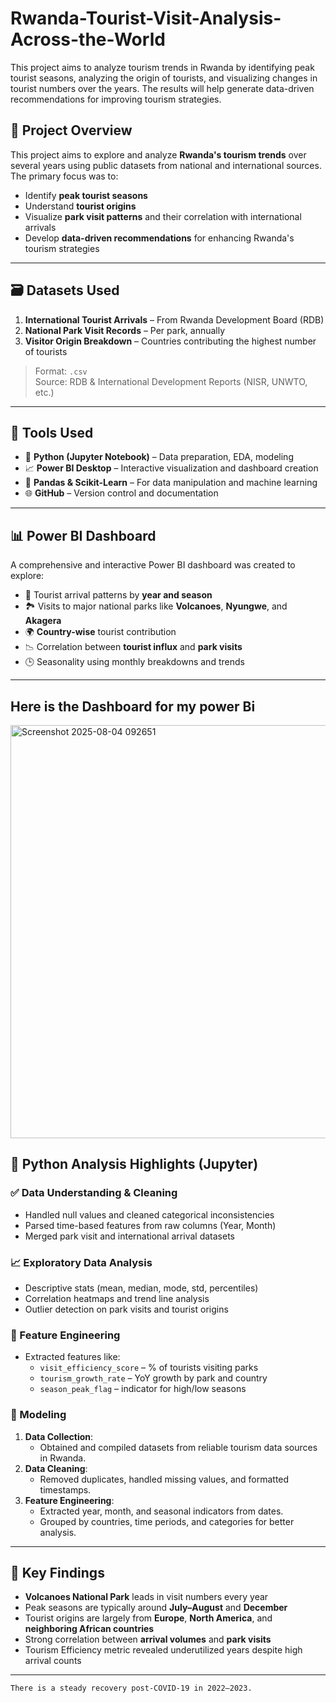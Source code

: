 # Rwanda-Tourist-Visit-Analysis-Across-the-World
This project aims to analyze tourism trends in Rwanda by identifying peak tourist seasons, analyzing the origin of tourists, and visualizing changes in tourist numbers over the years. The results will help generate data-driven recommendations for improving tourism strategies.

## 📍 Project Overview

This project aims to explore and analyze **Rwanda's tourism trends** over several years using public datasets from national and international sources. The primary focus was to:

- Identify **peak tourist seasons**
- Understand **tourist origins**
- Visualize **park visit patterns** and their correlation with international arrivals
- Develop **data-driven recommendations** for enhancing Rwanda's tourism strategies

---

## 🗃️ Datasets Used

1. **International Tourist Arrivals** – From Rwanda Development Board (RDB)
2. **National Park Visit Records** – Per park, annually
3. **Visitor Origin Breakdown** – Countries contributing the highest number of tourists

> Format: `.csv`  
> Source: RDB & International Development Reports (NISR, UNWTO, etc.)

---

## 🔧 Tools Used

- 🐍 **Python (Jupyter Notebook)** – Data preparation, EDA, modeling
- 📈 **Power BI Desktop** – Interactive visualization and dashboard creation
- 📁 **Pandas & Scikit-Learn** – For data manipulation and machine learning
- 🌐 **GitHub** – Version control and documentation

---

## 📊 Power BI Dashboard

A comprehensive and interactive Power BI dashboard was created to explore:

- 📆 Tourist arrival patterns by **year and season**
- 🏞️ Visits to major national parks like **Volcanoes**, **Nyungwe**, and **Akagera**
- 🌍 **Country-wise** tourist contribution
- 📉 Correlation between **tourist influx** and **park visits**
- 🕒 Seasonality using monthly breakdowns and trends

---

## Here is the Dashboard for my power Bi

<img width="1211" height="661" alt="Screenshot 2025-08-04 092651" src="https://github.com/user-attachments/assets/026d9757-1e6c-46ef-b396-2aef2a81f823" />

## 📁 Python Analysis Highlights (Jupyter)

### ✅ Data Understanding & Cleaning
- Handled null values and cleaned categorical inconsistencies
- Parsed time-based features from raw columns (Year, Month)
- Merged park visit and international arrival datasets

### 📈 Exploratory Data Analysis
- Descriptive stats (mean, median, mode, std, percentiles)
- Correlation heatmaps and trend line analysis
- Outlier detection on park visits and tourist origins

### 🧠 Feature Engineering
- Extracted features like:
  - `visit_efficiency_score` – % of tourists visiting parks
  - `tourism_growth_rate` – YoY growth by park and country
  - `season_peak_flag` – indicator for high/low seasons

### 🤖 Modeling
1. **Data Collection**:
   - Obtained and compiled datasets from reliable tourism data sources in Rwanda.
2. **Data Cleaning**:
   - Removed duplicates, handled missing values, and formatted timestamps.
3. **Feature Engineering**:
   - Extracted year, month, and seasonal indicators from dates.
   - Grouped by countries, time periods, and categories for better analysis.
---

## 📌 Key Findings

- **Volcanoes National Park** leads in visit numbers every year
- Peak seasons are typically around **July–August** and **December**
- Tourist origins are largely from **Europe**, **North America**, and **neighboring African countries**
- Strong correlation between **arrival volumes** and **park visits**
- Tourism Efficiency metric revealed underutilized years despite high arrival counts

---
    There is a steady recovery post-COVID-19 in 2022–2023.
